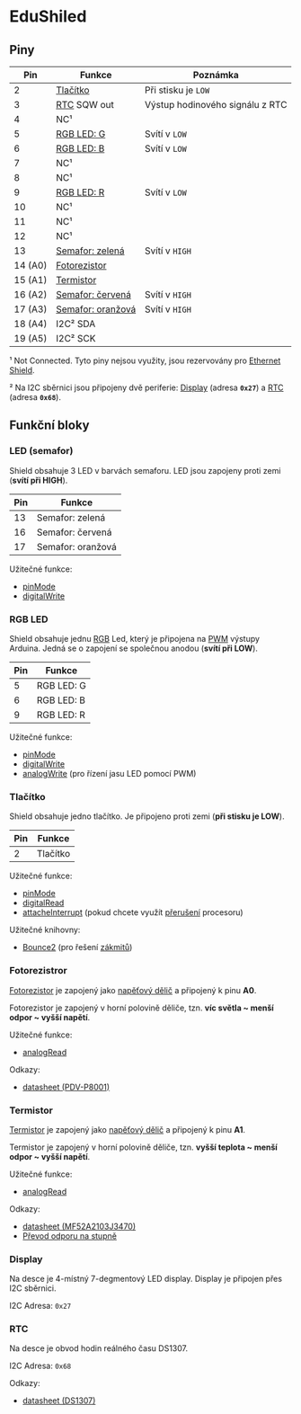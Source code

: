 # EduShiled

## Piny

| Pin     | Funkce  | Poznámka |
| ------- | ---- | ---- |
| 2       | [Tlačítko](#tlačítko) | Při stisku je `LOW` |
| 3       | [RTC](#rtc) SQW out | Výstup hodinového signálu z RTC |
| 4       | NC¹ |  |
| 5       | [RGB LED: G](#rgb-led) | Svítí v `LOW` |
| 6       | [RGB LED: B](#rgb-led) | Svítí v `LOW` |
| 7       | NC¹ |  |
| 8       | NC¹ |  |
| 9       | [RGB LED: R](#rgb-led) | Svítí v `LOW` |
| 10      | NC¹ |  |
| 11      | NC¹ |  |
| 12      | NC¹ |  |
| 13      | [Semafor: zelená](#led-semafor) | Svítí v `HIGH` |
| 14 (A0) | [Fotorezistor](#fotorezistror) |  |
| 15 (A1) | [Termistor](#termistor) |  |
| 16 (A2) | [Semafor: červená](#led-semafor) | Svítí v `HIGH` |
| 17 (A3) | [Semafor: oranžová](#led-semafor) | Svítí v `HIGH` |
| 18 (A4) | I2C² SDA |  |
| 19 (A5) | I2C² SCK |  |

¹ Not Connected. Tyto piny nejsou využity, jsou rezervovány pro [Ethernet Shield](https://www.arduino.cc/en/Main/ArduinoEthernetShieldV1).

² Na I2C sběrnici jsou připojeny dvě periferie: [Display](#display) (adresa **`0x27`**) a [RTC](#rtc) (adresa **`0x68`**).

## Funkční bloky

### LED (semafor)

Shield obsahuje 3 LED v barvách semaforu. LED jsou zapojeny proti zemi (**svítí při HIGH**).

| Pin | Funkce   |
| --- | --- |
| 13 | Semafor: zelená |
| 16 | Semafor: červená |
| 17 | Semafor: oranžová |

Užitečné funkce:
- [pinMode](https://www.arduino.cc/en/Reference/PinMode)
- [digitalWrite](https://www.arduino.cc/en/Reference/DigitalWrite)

### RGB LED 

Shield obsahuje jednu [RGB](https://en.wikipedia.org/wiki/RGB_color_model) Led, který je připojena na [PWM](https://en.wikipedia.org/wiki/Pulse-width_modulation) výstupy Arduina. Jedná se o zapojení se společnou anodou (**svítí při LOW**). 

| Pin | Funkce   |
| --- | --- |
| 5   | RGB LED: G |
| 6   | RGB LED: B |
| 9   | RGB LED: R |

Užitečné funkce:
- [pinMode](https://www.arduino.cc/en/Reference/PinMode)
- [digitalWrite](https://www.arduino.cc/en/Reference/DigitalWrite)
- [analogWrite](https://www.arduino.cc/en/Reference/AnalogWrite) (pro řízení jasu LED pomocí PWM)

### Tlačítko

Shield obsahuje jedno tlačítko. Je připojeno proti zemi (**při stisku je LOW**). 

| Pin | Funkce   |
| --- | --- |
| 2   | Tlačítko |

Užitečné funkce:
- [pinMode](https://www.arduino.cc/en/Reference/PinMode)
- [digitalRead](https://www.arduino.cc/en/Reference/DigitalRead)
- [attacheInterrupt](https://www.arduino.cc/en/Reference/AttachInterrupt) (pokud chcete využít [přerušení](https://en.wikipedia.org/wiki/Interrupt) procesoru)

Užitečné knihovny:
- [Bounce2](https://github.com/thomasfredericks/Bounce2) (pro řešení [zákmitů](https://en.wikipedia.org/wiki/Switch#Contact_bounce))

### Fotorezistror

[Fotorezistor](https://cs.wikipedia.org/wiki/Fotorezistor) je zapojený jako [napěťový dělič](https://cs.wikipedia.org/wiki/D%C4%9Bli%C4%8D_nap%C4%9Bt%C3%AD) a připojený k pinu **A0**. 

Fotorezistor je zapojený v horní polovině děliče, tzn. **víc světla ~ menší odpor ~ vyšší napětí**.

Užitečné funkce:
- [analogRead](https://www.arduino.cc/en/Reference/AnalogRead)

Odkazy:
- [datasheet (PDV-P8001)](https://github.com/bastlirna/arduino-akademie/raw/master/doc/datasheets/PDV-P8001.pdf)

### Termistor

[Termistor](https://cs.wikipedia.org/wiki/Termistor) je zapojený jako [napěťový dělič](https://cs.wikipedia.org/wiki/D%C4%9Bli%C4%8D_nap%C4%9Bt%C3%AD) a připojený k pinu **A1**. 

Termistor je zapojený v horní polovině děliče, tzn. **vyšší teplota ~ menší odpor ~ vyšší napětí**.

Užitečné funkce:
- [analogRead](https://www.arduino.cc/en/Reference/AnalogRead)

Odkazy:
- [datasheet (MF52A2103J3470)](https://github.com/bastlirna/arduino-akademie/raw/master/doc/datasheets/cantherm_mf52_1.pdf)
- [Převod odporu na stupně](http://www.cantherm.com/index.php/rt-characteristics)

### Display

Na desce je 4-místný 7-degmentový LED display. Display je připojen přes I2C sběrnici.

I2C Adresa: `0x27`

### RTC

Na desce je obvod hodin reálného času DS1307.

I2C Adresa: `0x68`

Odkazy:
- [datasheet (DS1307)](https://github.com/bastlirna/arduino-akademie/raw/master/doc/datasheets/DS1307.pdf)
